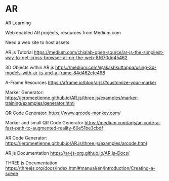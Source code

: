 # AR
AR Learning

Web enabled AR projects, resources from Medium.com

Need a web site to host assets


AR.js Tutorial 
https://medium.com/chialab-open-source/ar-js-the-simpliest-way-to-get-cross-browser-ar-on-the-web-8f670dd45462

3D Objects within AR.js
https://medium.com/@akashkuttappa/using-3d-models-with-ar-js-and-a-frame-84d462efe498

A-Frame Resources
https://aframe.io/blog/arjs/#customize-your-marker

Marker Generator:
https://jeromeetienne.github.io/AR.js/three.js/examples/marker-training/examples/generator.html

QR Code Generator:
https://www.qrcode-monkey.com/

Marker and small QR Code Generator
https://medium.com/arjs/ar-code-a-fast-path-to-augmented-reality-60e51be3cbdf

AR Code Generator:
https://jeromeetienne.github.io/AR.js/three.js/examples/arcode.html

AR.js Documentation
https://ar-js-org.github.io/AR.js-Docs/

THREE js Documentation
https://threejs.org/docs/index.html#manual/en/introduction/Creating-a-scene

